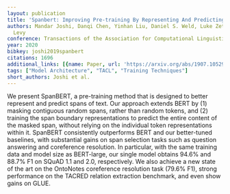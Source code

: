 ```yaml
---
layout: publication
title: 'Spanbert: Improving Pre-training By Representing And Predicting Spans'
authors: Mandar Joshi, Danqi Chen, Yinhan Liu, Daniel S. Weld, Luke Zettlemoyer, Omer
  Levy
conference: Transactions of the Association for Computational Linguistics
year: 2020
bibkey: joshi2019spanbert
citations: 1696
additional_links: [{name: Paper, url: 'https://arxiv.org/abs/1907.10529'}]
tags: ["Model Architecture", "TACL", "Training Techniques"]
short_authors: Joshi et al.
---
```

We present SpanBERT, a pre-training method that is designed to better
represent and predict spans of text. Our approach extends BERT by (1) masking
contiguous random spans, rather than random tokens, and (2) training the span
boundary representations to predict the entire content of the masked span,
without relying on the individual token representations within it. SpanBERT
consistently outperforms BERT and our better-tuned baselines, with substantial
gains on span selection tasks such as question answering and coreference
resolution. In particular, with the same training data and model size as
BERT-large, our single model obtains 94.6% and 88.7% F1 on SQuAD 1.1 and 2.0,
respectively. We also achieve a new state of the art on the OntoNotes
coreference resolution task (79.6% F1), strong performance on the TACRED
relation extraction benchmark, and even show gains on GLUE.